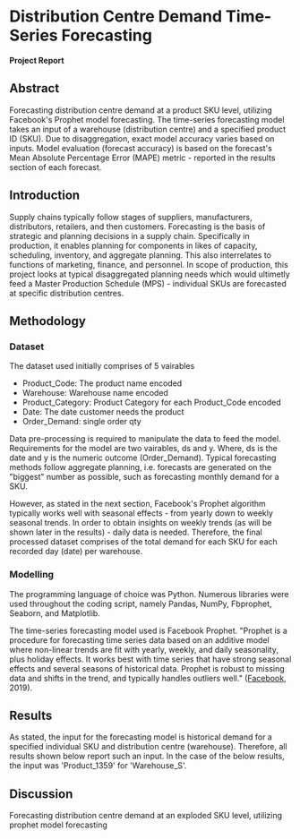 # Distribution Centre Demand Time-Series Forecasting
**Project Report**

## Abstract
Forecasting distribution centre demand at a product SKU level, utilizing Facebook's Prophet model forecasting. The time-series forecasting model takes an input of a warehouse (distribution centre) and a specified product ID (SKU). Due to disaggregation, exact model accuracy varies based on inputs. Model evaluation (forecast accuracy) is based on the forecast's Mean Absolute Percentage Error (MAPE) metric - reported in the results section of each forecast.

## Introduction
Supply chains typically follow stages of suppliers, manufacturers, distributors, retailers, and then customers. Forecasting is the basis of strategic and planning decisions in a supply chain. Specifically in production, it enables planning for components in likes of capacity, scheduling, inventory, and aggregate planning. This also interrelates to functions of marketing, finance, and personnel. In scope of production, this project looks at typical disaggregated planning needs which would ultimetly feed a Master Production Schedule (MPS) - individual SKUs are forecasted at specific distribution centres.

## Methodology
### Dataset
The dataset used initially comprises of 5 vairables 
* Product_Code: The product name encoded
* Warehouse: Warehouse name encoded
* Product_Category: Product Category for each Product_Code encoded
* Date: The date customer needs the product
* Order_Demand: single order qty

Data pre-processing is required to manipulate the data to feed the model. Requirements for the model are two vairables, ds and y. Where, ds is the date and y is the numeric outcome (Order_Demand). Typical forecasting methods follow aggregate planning, i.e. forecasts are generated on the "biggest" number as possible, such as forecasting monthly demand for a SKU. 

However, as stated in the next section, Facebook's Prophet algorithm typically works well with seasonal effects - from yearly down to weekly seasonal trends. In order to obtain insights on weekly trends (as will be shown later in the results) - daily data is needed. Therefore, the final processed dataset comprises of the total demand for each SKU for each recorded day (date) per warehouse. 

### Modelling
The programming language of choice was Python. Numerous libraries were used throughout the coding script, namely Pandas, NumPy, Fbprophet, Seaborn, and Matplotlib.

The time-series forecasting model used is Facebook Prophet. "Prophet is a procedure for forecasting time series data based on an additive model where non-linear trends are fit with yearly, weekly, and daily seasonality, plus holiday effects. It works best with time series that have strong seasonal effects and several seasons of historical data. Prophet is robust to missing data and shifts in the trend, and typically handles outliers well." ([Facebook](https://facebook.github.io/prophet/), 2019).

## Results
As stated, the input for the forecasting model is historical demand for a specified individual SKU and distribution centre (warehouse). Therefore, all results shown below report such an input. In the case of the below results, the input was 'Product_1359' for 'Warehouse_S'. 


## Discussion

Forecasting distribution centre demand at an exploded SKU level, utilizing prophet model forecasting
